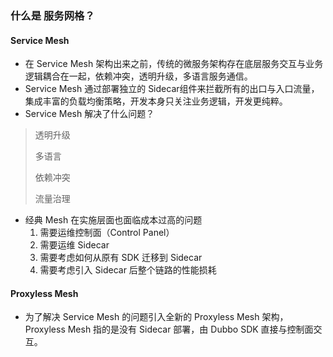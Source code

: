 ### 什么是 服务网格？

#### Service Mesh

* 在  Service Mesh 架构出来之前，传统的微服务架构存在底层服务交互与业务逻辑耦合在一起，依赖冲突，透明升级，多语言服务通信。
* Service Mesh 通过部署独立的 Sidecar组件来拦截所有的出口与入口流量，集成丰富的负载均衡策略，开发本身只关注业务逻辑，开发更纯粹。
* Service Mesh 解决了什么问题？

> 透明升级
>
> 多语言
>
> 依赖冲突
>
> 流量治理

* 经典 Mesh 在实施层面也面临成本过高的问题
  1. 需要运维控制面（Control Panel）
  2. 需要运维 Sidecar
  3. 需要考虑如何从原有 SDK 迁移到 Sidecar
  4. 需要考虑引入 Sidecar 后整个链路的性能损耗

#### Proxyless Mesh

* 为了解决 Service Mesh 的问题引入全新的 Proxyless Mesh 架构，Proxyless Mesh 指的是没有 Sidecar 部署，由 Dubbo SDK 直接与控制面交互。